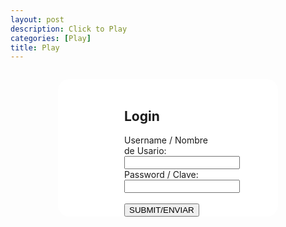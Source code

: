 ```yaml
---
layout: post
description: Click to Play
categories: [Play]
title: Play
---
```



<script src="http://ajax.googleapis.com/ajax/libs/jquery/1.7.1/jquery.min.js" type="text/javascript"></script>
<!--code for the login and registration forms that take username and password.-->
<body>
<style>
    #login {
        background: white;
        border-radius: 18px;
        margin-top: 5%;
        margin-bottom: 5%;
        margin-left: 15%;
        margin-right: 15%;
    }
    #register {
        background: white;
        border-radius: 18px;
        margin-top: 5%;
        margin-bottom: 5%;
        margin-left: 15%;
        margin-right: 15%;
    }
    #field grid {
        border-collapse: collapse;
        font-size: 150%;
        font-family: 'Courier New', monospace;
        font-weight: bold;
        display: inline-block;
    }
    #field table td {
        background-color: rgb(201, 255, 251);
        width: 30px;
        min-width: 30px;
        height: 30px;
        font-family: 'Courier New', monospace;
        min-height: 30px;
        border-radius:7px;
    }
    form{
        margin-top: 2em;
        margin-bottom: 2em;
        margin-left: auto;
        margin-right: auto;
        width: 10em
    }
</style>

<section id="minesweeper" style="display:none;">
    <div id="box">
         <h2>MINESWEEPER!</h2><hr><br><br>
            <div id="field"></div>
            <br>
          <div id="lost" style="display: none;">
            <h3>You got bombed!</h3>
            <button id="new-game-button" type="button" onclick="reload()">Start Again</button>
          </div>         
    </div>
</section>
<section id="login" style="display:block;">
<!-- Login form for Minesweeper game, set display to false after successful login-->
    <form>
        <br>
        <h2>Login</h2>
        <label for="user">Username / Nombre de Usario:</label><br>
        <input type="text" id="usr_login" name="user" value=""><br>
        <label for="pass">Password / Clave:</label><br>
        <input type="password" id="pwd_login" name="pass" value=""><br><br>
        <!--use a button instead of input-->
        <button id ="login_submit" type='button'>SUBMIT/ENVIAR</button>
        <script>
            $("#login_submit").click(function() {
                let usr = document.getElementById("usr_login").value;
                let pwd = document.getElementById("pwd_login").value;
                let auth_url = "https://frost.nighthawkcodescrums.gq/api/auth/" + usr + "/" + pwd + "/verify";
                const headers = {
                        method: 'GET', // *GET, POST, PUT, DELETE, etc.
                        mode: 'cors', // no-cors, *cors, same-origin
                        cache: 'default', // *default, no-cache, reload, force-cache, only-if-cached
                        credentials: 'omit', // include, *same-origin, omit
                        headers: {'Content-Type': 'application/json'},
                };
                var xhr = new XMLHttpRequest();
                xhr.open("GET", auth_url);

                xhr.onreadystatechange = function () {
                if (xhr.readyState === 4 && xhr.status == 200) {
                    let data = xhr.responseText;
                    console.log(data);
                    console.log(typeof data);
                    if (data == "true\n") {
                        document.getElementById("login").style.display = "none";
                        document.getElementById("register").style.display = "none";
                        document.getElementById("minesweeper").style.display = "block";
                    };
                }};
                xhr.send();
            });
        </script>
        
    </form>
    <br>
</section>

<section id="register" style="display:block;">
<!-- Registration form for Minesweeper game, set display to false after successful login-->
    <form method="POST">
        <h2>Register</h2>
        <label for="user">Username / Nombre de Usario:</label><br>
        <input type="text" id="rg_usr" name="user" value=""><br>
        <label for="pass">Password / Clave:</label><br>
        <input type="password" id="rg_pwd" name="pass" value=""><br><br>
        <button id ="registration_submit">SUBMIT/ENVIAR</button>
        <script>
                $("#registration_submit").click(function() {
                    let usr = document.getElementById("usr_login").value;
                    let pwd = document.getElementById("pwd_login").value;
                    let auth_url = "frost.nighthawkcodescrums.gq/api/auth/" + usr + "/" + pwd + "/register";
                    const headers = {
                        method: 'GET', // *GET, POST, PUT, DELETE, etc.
                        mode: 'cors', // no-cors, *cors, same-origin
                        cache: 'default', // *default, no-cache, reload, force-cache, only-if-cached
                        credentials: 'omit', // include, *same-origin, omit
                        headers: {'Content-Type': 'application/json'},
                        };
                    fetch(url, headers)
                        .then((response) => response.json())
                        .then((result) => {console.log('Success:', result);})
                        .catch((error) => {console.error('Error:', error);});
                });
        </script>
    </form>

</section>

<!--work in progress code for communicaton between frontend and backend.-->
<script>
    var components = {
    num_of_rows : 12,
    num_of_cols : 24,
    num_of_bombs : 55,
    bomb : '💣',
    alive : true,
    colors : {1: 'blue', 2: 'green', 3: 'red', 4: 'purple', 5: 'maroon', 6: 'turquoise', 7: 'black', 8: 'grey'}
    }

    function startGame() {
        components.bombs = placeBombs();
        document.getElementById('field').appendChild(createTable());
    }

    function placeBombs() {
        var i, rows = [];
        
        for (i=0; i<components.num_of_bombs; i++) {
            placeSingleBomb(rows);
        }
        return rows;
    } 

    function placeSingleBomb(bombs) {

        var nrow, ncol, row, col;
        nrow = Math.floor(Math.random() * components.num_of_rows);
        ncol = Math.floor(Math.random() * components.num_of_cols);
        row = bombs[nrow];
        
        if (!row) {
            row = [];
            bombs[nrow] = row;
        }
        
        col = row[ncol];
        
        if (!col) {
            row[ncol] = true;
            return
        } 
        else {
            placeSingleBomb(bombs);
        }
    }

    function cellID(i, j) {
        return 'cell-' + i + '-' + j;
    }

    function createTable() {
        var table, row, td, i, j;
        table = document.createElement('table');
        
        for (i=0; i<components.num_of_rows; i++) {
            row = document.createElement('tr');
            for (j=0; j<components.num_of_cols; j++) {
                td = document.createElement('td');
                td.id = cellID(i, j);
                row.appendChild(td);
                addCellListeners(td, i, j);
            }
            table.appendChild(row);
        }
        return table;
    }

    function addCellListeners(td, i, j) {
        td.addEventListener('mousedown', function(event) {
            if (!components.alive) {
                return;
            }
            components.mousewhiches += event.which;
            if (event.which === 3) {
                return;
            }
            if (this.flagged) {
                return;
            }
            this.style.backgroundColor = 'rgb(69, 193, 255)';
        });

        td.addEventListener('mouseup', function(event) {
        
            if (!components.alive) {
                return;
            }

            if (this.clicked && components.mousewhiches == 4) {
                performMassClick(this, i, j);
            }

            components.mousewhiches = 0;
            
            if (event.which === 3) {
            
                if (this.clicked) {
                    return;
                }
                if (this.flagged) {
                    this.flagged = false;
                    this.textContent = '';
                } else {
                    this.flagged = true;
                    this.textContent = components.flag;
                }

                event.preventDefault();
                event.stopPropagation();
            
                return false;
            } 
            else {
                handleCellClick(this, i, j);
            }
        });

        td.oncontextmenu = function() { 
            return false; 
        };
    }

    function handleCellClick(cell, i, j) {
        if (!components.alive) {
            return;
        }

        if (cell.flagged) {
            return;
        }

        cell.clicked = true;

        if (components.bombs[i][j]) {
            cell.style.color = 'red';
            cell.textContent = components.bomb;
            gameOver();
            
        }
        else {
            cell.style.backgroundColor = 'rgb(69, 193, 255)';
            num_of_bombs = adjacentBombs(i, j);
            if (num_of_bombs) {
                cell.style.color = components.colors[num_of_bombs];
                cell.textContent = num_of_bombs;
            } 
            else {
                clickAdjacentBombs(i, j);
            }
        }
    }

    function adjacentBombs(row, col) {
        var i, j, num_of_bombs;
        num_of_bombs = 0;

        for (i=-1; i<2; i++) {
            for (j=-1; j<2; j++) {
                if (components.bombs[row + i] && components.bombs[row + i][col + j]) {
                    num_of_bombs++;
                }
            }
        }
        return num_of_bombs;
    }

    function adjacentFlags(row, col) {
        var i, j, num_flags;
        num_flags = 0;

        for (i=-1; i<2; i++) {
            for (j=-1; j<2; j++) {
                cell = document.getElementById(cellID(row + i, col + j));
                if (!!cell && cell.flagged) {
                    num_flags++;
                }
            }
        }
        return num_flags;
    }

    function clickAdjacentBombs(row, col) {
        var i, j, cell;
        
        for (i=-1; i<2; i++) {
            for (j=-1; j<2; j++) {
                if (i === 0 && j === 0) {
                    continue;
                }
                cell = document.getElementById(cellID(row + i, col + j));
                if (!!cell && !cell.clicked && !cell.flagged) {
                    handleCellClick(cell, row + i, col + j);
                }
            }
        }
    }

    function performMassClick(cell, row, col) {
        if (adjacentFlags(row, col) === adjacentBombs(row, col)) {
            clickAdjacentBombs(row, col);
        }
    }

    function gameOver() {
        components.alive = false;
        document.getElementById('lost').style.display="block";
        
    }

    function reload(){
        window.location.reload();
    }

    window.addEventListener('load', function() {
        document.getElementById('lost').style.display="none";
        startGame();
    });
</script>

</body>